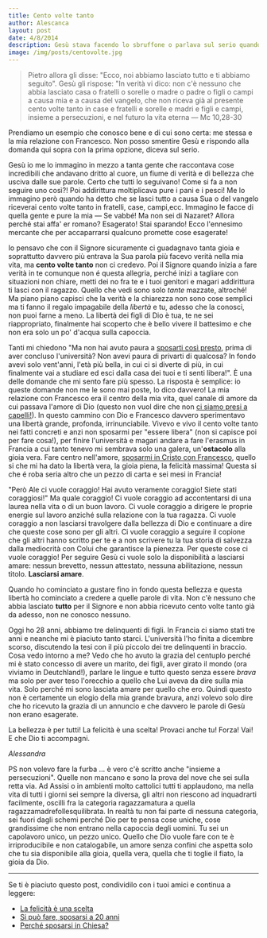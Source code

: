 ```yaml
---
title: Cento volte tanto
author: Alescanca
layout: post
date: 4/8/2014
description: Gesù stava facendo lo sbruffone o parlava sul serio quando diceva cercate il regno di Dio e il resto vi sarà dato in aggiunta? o quando diceva che in cambio avremmo avuto cento volte tanto?
image: /img/posts/centovolte.jpg
---
```



>Pietro allora gli disse: "Ecco, noi abbiamo lasciato tutto e ti abbiamo seguito". Gesù gli rispose: "In verità vi dico: non c'è nessuno che abbia lasciato casa o fratelli o sorelle o madre o padre o figli o campi a causa mia e a causa del vangelo, che non riceva già al presente cento volte tanto in case e fratelli e sorelle e madri e figli e campi, insieme a persecuzioni, e nel futuro la vita eterna &mdash; Mc 10,28-30


Prendiamo un esempio che conosco bene e di cui sono certa: me stessa e la mia relazione con Francesco. Non posso smentire Gesù e rispondo alla domanda qui sopra con la prima opzione, diceva sul serio.

Gesù io me lo immagino  in mezzo a tanta gente che raccontava cose incredibili che andavano dritto al cuore, un fiume di verità e di bellezza che usciva dalle sue parole. Certo che tutti lo seguivano! Come si fa a non seguire uno così?! Poi addirittura moltiplicava pure i pani e i pesci! Me lo immagino però quando ha detto che se lasci tutto a causa Sua o del vangelo riceverai cento volte tanto in fratelli, case, campi,ecc. Immagino le facce di quella gente e pure la mia &mdash; Se vabbé! Ma non sei di Nazaret? Allora perché stai affa' er romano? Esagerato! Stai sparando! Ecco l'ennesimo mercante che per accaparrarsi qualcuno promette cose esagerate!

Io pensavo che con il Signore sicuramente ci guadagnavo tanta gioia e soprattutto davvero più entrava la Sua parola più facevo verità nella mia vita, ma **cento volte tanto** non ci credevo. Poi il Signore quando inizia a fare verità in te comunque non é questa allegria, perché inizi a tagliare con situazioni non chiare, metti dei no fra te e i tuoi genitori e magari addirittura ti lasci con il ragazzo. Quello che vedi sono solo *tante* mazzate, altroché!  Ma piano piano capisci che la verità e la chiarezza non sono cose semplici ma ti fanno il regalo impagabile della *libertà* e tu, adesso che la conosci, non puoi farne a meno. La libertà dei figli di Dio è tua, te ne sei riappropriato, finalmente hai scoperto che è bello vivere il battesimo e che non era solo un po' d'acqua sulla capoccia.

Tanti mi chiedono "Ma non hai avuto paura a [sposarti così presto](http://5p2p.it/2013/05/07/si-puo-fare.html), prima di aver concluso l'università? Non avevi paura di privarti di qualcosa? In fondo avevi solo vent'anni, l'età più bella, in cui ci si diverte di più, in cui finalmente vai a studiare ed esci dalla casa dei tuoi e ti senti libera!". È una delle domande che mi sento fare più spesso. La risposta è semplice: io queste domande non me le sono mai poste, lo dico davvero! La mia relazione con Francesco era il centro della mia vita, quel canale di amore da cui passava l'amore di Dio (questo non vuol dire che non [ci siamo presi a capelli!](http://5p2p.it/2013/04/10/raggione-ciaveva.html)). In questo cammino con Dio e Francesco davvero sperimentavo una libertà grande, profonda, irrinunciabile. Vivevo e vivo il cento volte tanto nei fatti concreti e anzi non sposarmi per "essere libera" (non si capisce poi per fare cosa!), per finire l'università e magari andare a fare l'erasmus in Francia a cui tanto tenevo mi sembrava solo una galera, un'**ostacolo** alla gioia vera. Fare centro nell'amore, [sposarmi in Cristo con Francesco](http://5p2p.it/2013/10/14/sposarsi-in-chiesa.html), quello si che mi ha dato la libertà vera, la gioia piena, la felicità massima! Questa si che é roba seria altro che un pezzo di carta e sei mesi in Francia!

"Però Ale ci vuole coraggio! Hai avuto veramente coraggio! Siete stati coraggiosi!" Ma quale coraggio! Ci vuole coraggio ad accontentarsi di una laurea nella vita o di un buon lavoro. Ci vuole coraggio a dirigere le proprie energie sul lavoro anziché sulla relazione con la tua ragazza. Ci vuole coraggio a non lasciarsi travolgere dalla bellezza di Dio e continuare a dire che queste cose sono per gli altri. Ci vuole coraggio a seguire il copione che gli altri hanno scritto per te e a non scrivere tu la tua storia di salvezza dalla mediocrità con Colui che garantisce la pienezza. Per queste cose ci vuole coraggio! Per seguire Gesù ci vuole solo la disponibilità a lasciarsi amare: nessun brevetto, nessun attestato, nessuna abilitazione, nessun titolo. **Lasciarsi amare**. 

Quando ho cominciato a gustare fino in fondo questa bellezza e questa libertà ho cominciato a credere a quelle parole di vita. Non c'è nessuno che abbia lasciato **tutto** per il Signore e non abbia ricevuto cento volte tanto già da adesso, non ne conosco nessuno.

Oggi ho 28 anni, abbiamo tre delinquenti di figli. In Francia ci siamo stati tre anni e neanche mi è piaciuto tanto starci. L'università l'ho finita a dicembre scorso, discutendo la tesi con il più piccolo dei tre delinquenti in braccio. Cosa vedo intorno a me? Vedo che ho avuto la grazia del centuplo perché mi è stato concesso di avere un marito, dei figli, aver girato il mondo (ora viviamo in Deutchland!), parlare le lingue e tutto questo senza essere *brava* ma solo per aver teso l'orecchio a quello che Lui aveva da dire sulla mia vita. Solo perché mi sono lasciata amare per quello che ero. Quindi questo non è certamente un elogio della mia grande bravura, anzi volevo solo dire che ho ricevuto la grazia di un annuncio e che davvero le parole di Gesù non erano esagerate. 

La bellezza è per tutti! La felicità è una scelta!
Provaci anche tu! Forza! Vai!
E che Dio ti accompagni.

*Alessandra*

PS non volevo fare la furba ... è vero c'è scritto anche "insieme a persecuzioni". Quelle non mancano e sono la prova del nove che sei sulla retta via. Ad Assisi o in ambienti molto cattolici tutti ti applaudono, ma nella vita di tutti i giorni sei sempre la diversa, gli altri non riescono ad inquadrarti facilmente, oscilli fra la categoria ragazzamatura a quella ragazzamadrefollesquilibrata. In realtà tu non fai parte di nessuna categoria, sei fuori dagli schemi perché Dio per te pensa cose uniche, cose grandissime che non entrano nella capoccia degli uomini. Tu sei un capolavoro unico, un pezzo unico. Quello che Dio vuole fare con te è irriproducibile e non catalogabile, un amore senza confini che aspetta solo che tu sia disponibile alla gioia, quella vera, quella che ti toglie il fiato, la gioia da Dio.



---

Se ti è piaciuto questo post, condividilo con i tuoi amici e continua a leggere:

- [La felicità è una scelta](http://5p2p.it/2014/05/07/la-felicita-una-scelta.html)
- [Si può fare, sposarsi a 20 anni](http://5p2p.it/2013/05/07/si-puo-fare.html)
- [Perché sposarsi in Chiesa?](http://5p2p.it/2013/10/14/sposarsi-in-chiesa.html)